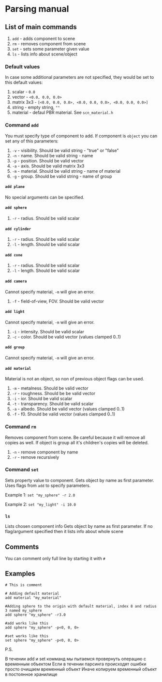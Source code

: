 # Parsing manual

## List of main commands
1) `add` - adds component to scene
2) `rm` - removes component from scene
3) `set` - sets some parameter given value
3) `ls` - lists info about scene/object

### Default values
In case some additional parameters are not specified, they would be set to this default values:
1) scalar - `0.0`
1) vector - `<0.0, 0.0, 0.0>`
1) matrix 3x3 - `[<0.0, 0.0, 0.0>, <0.0, 0.0, 0.0>, <0.0, 0.0, 0.0>]`
1) string - empty string, `""`
3) material - defaul PBR material. See `scn_material.h`

### Command `add`
You must specify type of component to add.
If component is `object` you can set any of this parameters:
1) `-v` - visibility. Should be valid string - "true" or "false"
1) `-n` - name. Should be valid string - name
1) `-p` - position. Should be valid vector
1) `-a` - axis. Should be valid matrix 3x3
1) `-m` - material. Should be valid string - name of material
1) `-g` - group. Should be valid string - name of group

#### `add plane`
No special arguments can be specified.

#### `add sphere`
1) `-r` - radius. Should be valid scalar

#### `add cylinder`
1) `-r` - radius. Should be valid scalar
1) `-l` - length. Should be valid scalar

#### `add cone`
1) `-r` - radius. Should be valid scalar
1) `-l` - length. Should be valid scalar

#### `add camera`
Cannot specify material, `-m` will give an error.
1) `-f` - field-of-view, FOV. Should be valid vector

#### `add light`
Cannot specify material, `-m` will give an error.
1) `-i` - intensity. Should be valid scalar
1) `-c` - color. Should be valid vector (values clamped 0..1)

#### `add group`
Cannot specify material, `-m` will give an error.

#### `add material`
Material is not an object, so non of previous object flags can be used.
1) `-m` - metalness. Should be valid vector
2) `-r` - roughness. Should be be valid vector
3) `-i` - ior. Should be valid scalar
3) `-t` - transparency. Should be valid scalar
3) `-a` - albedo. Should be valid vector (values clamped 0..1)
3) `-f` - f0. Should be valid vector (values clamped 0..1)

### Command `rm`
Removes component from scene.
Be careful because it will remove all copies as well.
If object is group all it's children's copies will be deleted.
1) `-n` - remove component by name
1) `-r` - remove recursively

### Command `set`
Sets property value to component.
Gets object by name as first parameter.
Uses flags from `add` to specify parameters.

Example 1: `set "my_sphere" -r 2.0 `

Example 2: `set "my_light" -i 10.0 `

### `ls`
Lists chosen component info
Gets object by name as first parameter.
If no flag/argument specified then it lists info about whole scene

## Comments
You can comment only full line by starting it with `#`

## Examples
```
# This is comment

# Adding default material
add material "my_material"

#Adding sphere to the origin with default material, index 8 and radius 3 named my_sphere
add sphere "my_sphere" -r3.0

#add works like this
add sphere "my_sphere" -p<0, 0, 0>

#set works like this
set sphere "my_sphere" -p<0, 0, 0>
```

P.S.

В течении add и set комманд мы пытаемся провернуть операцию с временным объектом
Если в течении парсинга происходят ошибки просто очищаем временный объект
Иначе копируем временный объект в постоянное хранилище